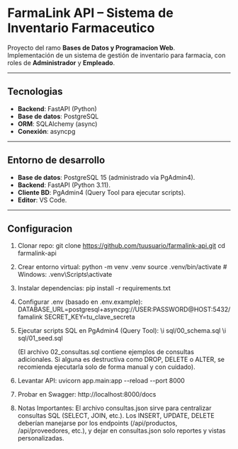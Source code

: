 # FarmaLink API – Sistema de Inventario Farmaceutico

Proyecto del ramo **Bases de Datos y Programacion Web**.  
Implementación de un sistema de gestión de inventario para farmacia, con roles de **Administrador** y **Empleado**.

---

## Tecnologias

- **Backend**: FastAPI (Python)
- **Base de datos**: PostgreSQL
- **ORM**: SQLAlchemy (async)
- **Conexión**: asyncpg

---

## Entorno de desarrollo

- **Base de datos**: PostgreSQL 15 (administrado vía PgAdmin4).
- **Backend**: FastAPI (Python 3.11).
- **Cliente BD**: PgAdmin4 (Query Tool para ejecutar scripts).
- **Editor**: VS Code.

---

## Configuracion

1. Clonar repo:
   git clone https://github.com/tuusuario/farmalink-api.git
   cd farmalink-api

2. Crear entorno virtual:
   python -m venv .venv
   source .venv/bin/activate # Windows: .venv\Scripts\activate

3. Instalar dependencias:
   pip install -r requirements.txt

4. Configurar .env (basado en .env.example):
   DATABASE_URL=postgresql+asyncpg://USER:PASSWORD@HOST:5432/famalink
   SECRET_KEY=tu_clave_secreta

5. Ejecutar scripts SQL en PgAdmin4 (Query Tool):
   \i sql/00_schema.sql
   \i sql/01_seed.sql

   (El archivo 02_consultas.sql contiene ejemplos de consultas adicionales.
   Si alguna es destructiva como DROP, DELETE o ALTER,
   se recomienda ejecutarla solo de forma manual y con cuidado).

6. Levantar API:
   uvicorn app.main:app --reload --port 8000

7. Probar en Swagger:
   http://localhost:8000/docs

8. Notas Importantes:
   El archivo consultas.json sirve para centralizar consultas SQL
   (SELECT, JOIN, etc.).
   Los INSERT, UPDATE, DELETE deberían manejarse por los endpoints
   (/api/productos, /api/proveedores, etc.),
   y dejar en consultas.json solo reportes y vistas personalizadas.
